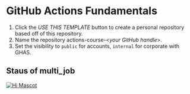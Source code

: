 # GitHub Actions Fundamentals

1) Click the _USE THIS TEMPLATE_ button to create a personal repository based off of this repository.
2) Name the repository actions-course-\<_your GitHub handle_\>.
3) Set the visibility to `public` for accounts, `internal` for corporate with GHAS.

## Staus of multi_job

[![Hi Mascot](https://github.com/gh-workflows/actions-course/actions/workflows/multi_jobs.yml/badge.svg)](https://github.com/gh-workflows/actions-course/actions/workflows/multi_jobs.yml)
